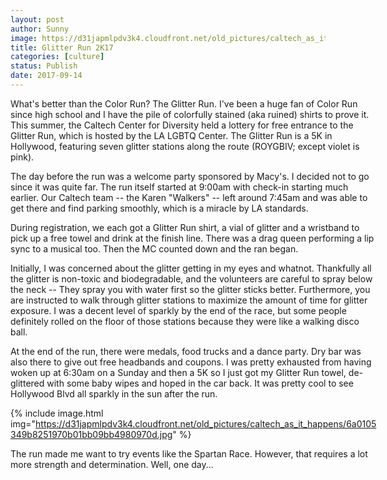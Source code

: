 ```yaml
---
layout: post
author: Sunny
image: https://d31japmlpdv3k4.cloudfront.net/old_pictures/caltech_as_it_happens/6a0105349b8251970b01b8d2a2630e970c.jpg
title: Glitter Run 2K17
categories: [culture]
status: Publish
date: 2017-09-14
---
```



<div style="direction: ltr; margin-top: 0in; margin-left: 0in; width: 6.1305in;">
<div style="direction: ltr; margin-top: 0in; margin-left: 0in; width: 6.1305in;">
What's better than the Color Run? The Glitter Run. I've been a huge fan of Color Run since high school and I have the pile of colorfully stained (aka ruined) shirts to prove it. This summer, the Caltech Center for Diversity held a lottery for free entrance to the Glitter Run, which is hosted by the LA LGBTQ Center. The Glitter Run is a 5K in Hollywood, featuring seven glitter stations along the route (ROYGBIV; except violet is pink).


The day before the run was a welcome party sponsored by Macy's. I decided not to go since it was quite far. The run itself started at 9:00am with check-in starting much earlier. Our Caltech team -- the Karen "Walkers" -- left around 7:45am and was able to get there and find parking smoothly, which is a miracle by LA standards.


During registration, we each got a Glitter Run shirt, a vial of glitter and a wristband to pick up a free towel and drink at the finish line. There was a drag queen performing a lip sync to a musical too. Then the MC counted down and the ran began.




Initially, I was concerned about the glitter getting in my eyes and whatnot. Thankfully all the glitter is non-toxic and biodegradable, and the volunteers are careful to spray below the neck -- They spray you with water first so the glitter sticks better. Furthermore, you are instructed to walk through glitter stations to maximize the amount of time for glitter exposure. I was a decent level of sparkly by the end of the race, but some people definitely rolled on the floor of those stations because they were like a walking disco ball.


At the end of the run, there were medals, food trucks and a dance party. Dry bar was also there to give out free headbands and coupons. I was pretty exhausted from having woken up at 6:30am on a Sunday and then a 5K so I just got my Glitter Run towel, de-glittered with some baby wipes and hoped in the car back. It was pretty cool to see Hollywood Blvd all sparkly in the sun after the run.




{% include image.html img="https://d31japmlpdv3k4.cloudfront.net/old_pictures/caltech_as_it_happens/6a0105349b8251970b01bb09bb4980970d.jpg" %}

The run made me want to try events like the Spartan Race. However, that requires a lot more strength and determination. Well, one day...

